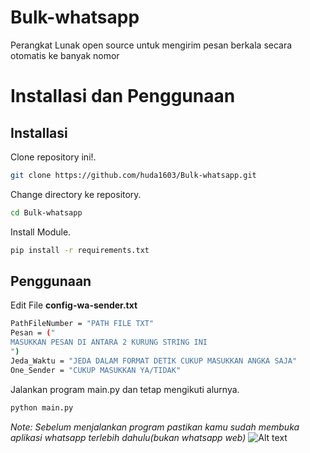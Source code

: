 # Bulk-whatsapp
Perangkat Lunak open source untuk mengirim pesan berkala secara otomatis ke banyak nomor

# Installasi dan Penggunaan

## Installasi

Clone repository ini!.

```bash
git clone https://github.com/huda1603/Bulk-whatsapp.git
```

Change directory ke repository.

```bash
cd Bulk-whatsapp
```

Install Module.

```bash
pip install -r requirements.txt
```

## Penggunaan

Edit File **config-wa-sender.txt**

```bash
PathFileNumber = "PATH FILE TXT"
Pesan = ("
MASUKKAN PESAN DI ANTARA 2 KURUNG STRING INI
")
Jeda_Waktu = "JEDA DALAM FORMAT DETIK CUKUP MASUKKAN ANGKA SAJA"
One_Sender = "CUKUP MASUKKAN YA/TIDAK"
```

Jalankan program main.py dan tetap mengikuti alurnya.

```bash
python main.py
```
*Note: Sebelum menjalankan program pastikan kamu sudah membuka aplikasi whatsapp terlebih dahulu(bukan whatsapp web)*
![Alt text](relative%20/storage/emulated/0/Download/20240730_043218.jpg?raw=true "Title")

